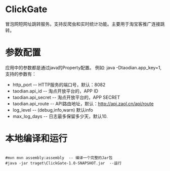 ClickGate
=========

冒泡网短网址跳转服务。支持反爬虫和实时统计功能。主要用于淘宝客推广连接跳转。

参数配置
=======

应用中的参数都是通过java的Property配置。 例如: java -Dtaodian.app_key=1, 支持的参数有：

*  http_port -- HTTP服务的端口号，默认：8082
*  taodian.api_id -- 淘点开放平台的，APP ID
*  taodian.api_secret -- 淘点开放平台的，APP SECRET
*  taodian.api_route -- API路由地址，默认：http://api.zaol.cn/api/route
*  log_level -- (debug,info,warn) 默认info
*  max_log_days -- 日志最多保留多少天，默认10.


本地编译和运行
===========

```

#mvn mvn assembly:assembly  -- 编译一个完整的Jar包
#java -jar traget\ClickGate-1.0-SNAPSHOT.jar  --运行
```

